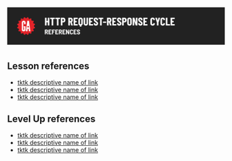 # ![HTTP Request Response Cycle - References](./assets/hero.png)

## Lesson references

- [tktk descriptive name of link]()
- [tktk descriptive name of link]()
- [tktk descriptive name of link]()

## Level Up references

- [tktk descriptive name of link]()
- [tktk descriptive name of link]()
- [tktk descriptive name of link]()
